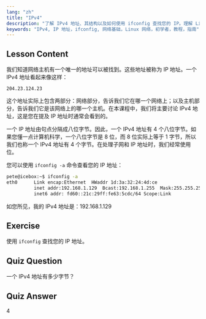 ```yaml
---
lang: "zh"
title: "IPv4"
description: "了解 IPv4 地址、其结构以及如何使用 ifconfig 查找您的 IP。理解 Linux 初学者的网络基础知识。"
keywords: "IPv4, IP 地址，ifconfig, 网络基础，Linux 网络，初学者，教程，指南"
---
```


## Lesson Content

我们知道网络主机有一个唯一的地址可以被找到。这些地址被称为 IP 地址。一个 IPv4 地址看起来像这样：

```
204.23.124.23
```

这个地址实际上包含两部分：网络部分，告诉我们它在哪一个网络上；以及主机部分，告诉我们它是该网络上的哪一个主机。在本课程中，我们将主要讨论 IPv4 地址，这是您在提及 IP 地址时通常会看到的。

一个 IP 地址由句点分隔成八位字节。因此，一个 IPv4 地址有 4 个八位字节。如果您懂一点计算机科学，一个八位字节是 8 位，而 8 位实际上等于 1 字节，所以我们也称一个 IPv4 地址有 4 个字节。在处理子网和 IP 地址时，我们经常使用位。

您可以使用 `ifconfig -a` 命令查看您的 IP 地址：

```bash
pete@icebox:~$ ifconfig -a
eth0      Link encap:Ethernet  HWaddr 1d:3a:32:24:4d:ce
          inet addr:192.168.1.129  Bcast:192.168.1.255  Mask:255.255.255.0
          inet6 addr: fd60::21c:29ff:fe63:5cdc/64 Scope:Link
```

如您所见，我的 IPv4 地址是：192.168.1.129

## Exercise

使用 `ifconfig` 查找您的 IP 地址。

## Quiz Question

一个 IPv4 地址有多少字节？

## Quiz Answer

4
